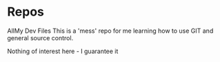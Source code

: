# Repos
AllMy Dev Files
This is a 'mess' repo for me learning how to use GIT and general source control.

Nothing of interest here - I guarantee it 
